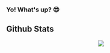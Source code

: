 ### Yo! What's up? 😎

<!--
**malak29/malak29** is a ✨ _special_ ✨ repository because its `README.md` (this file) appears on your GitHub profile.

Here are some ideas to get you started:

- 🔭 I’m currently working on ...
- 🌱 I’m currently learning ...
- 👯 I’m looking to collaborate on ...
- 🤔 I’m looking for help with ...
- 💬 Ask me about ...
- 📫 How to reach me: ...
- 😄 Pronouns: ...
- ⚡ Fun fact: ...
-->
## Github Stats  
<div align="center"><img src="https://github-readme-stats.vercel.app/api?username=malak29&show_icons=true&count_private=true&hide_border=true" align="center" /></div>  

<br/>  
